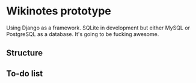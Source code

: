 Wikinotes prototype
==================

Using Django as a framework. SQLite in development but either MySQL or PostgreSQL as a database. It's going to be fucking awesome.

Structure
---------

To-do list
----------
